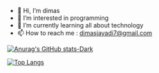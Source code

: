 - 👋 Hi, I’m dimas
- 👀 I’m interested in programming
- 🌱 I’m currently learning all about technology
- 📫 How to reach me : dimasjayadi7@gmail.com

[![Anurag's GitHub stats-Dark](https://github-readme-stats.vercel.app/api?username=dimasjayadi99&show_icons=true&theme=dark#gh-dark-mode-only)](https://github.com/dimasjayadi99/github-readme-stats#gh-dark-mode-only)

[![Top Langs](https://github-readme-stats.vercel.app/api/top-langs/?username=dimasjayadi99)](https://github.com/dimasjayadi99/github-readme-stats)
